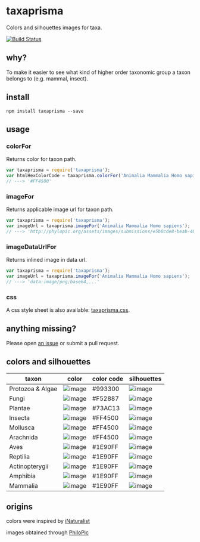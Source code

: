 # taxaprisma
Colors and silhouettes images for taxa.

[![Build Status](https://travis-ci.org/jhpoelen/taxaprisma.svg?branch=master)](https://travis-ci.org/jhpoelen/taxaprisma)

## why?
To make it easier to see what kind of higher order taxonomic group a taxon belongs to (e.g. mammal, insect).

## install
```npm install taxaprisma --save```

## usage
### colorFor
Returns color for taxon path.

```javascript
var taxaprisma = require('taxaprisma');
var htmlHexColorCode = taxaprisma.colorFor('Animalia Mammalia Homo sapiens');
// ---> '#FF4500'
 ```

### imageFor
Returns applicable image url for taxon path.

```javascript
var taxaprisma = require('taxaprisma');
var imageUrl = taxaprisma.imageFor('Animalia Mammalia Homo sapiens');
// ---> 'http://phylopic.org/assets/images/submissions/e5b0cde8-beab-48dc-b77c-d48b16c6a05e.thumb.png'
```
### imageDataUrlFor
Returns inlined image in data url.

```javascript
var taxaprisma = require('taxaprisma');
var imageUrl = taxaprisma.imageFor('Animalia Mammalia Homo sapiens');
// ---> 'data:image/png;base64,...'
```

### css
A css style sheet is also available: [taxaprisma.css](./taxaprisma.css).

## anything missing?
Please open [an issue](../../issues/new) or submit a pull request.

## colors and silhouettes
taxon | color | color code | silhouettes
--- | --- | --- | --- 
Protozoa & Algae | ![image](https://rawgit.com/jhpoelen/taxaprisma/master/assets/colorProtozoaAlgae.svg) | #993300 | ![image](http://phylopic.org/assets/images/submissions/febb8ca1-4f28-4d6f-8e78-d7d3c568c893.thumb.png) 
Fungi | ![image](https://rawgit.com/jhpoelen/taxaprisma/master/assets/colorFungi.svg) | #F52887 | ![image](http://phylopic.org/assets/images/submissions/afd875a3-815f-443b-9b93-3e5bedd9a7a3.thumb.png)
Plantae| ![image](https://rawgit.com/jhpoelen/taxaprisma/master/assets/colorPlantae.svg)| #73AC13|  ![image](http://phylopic.org/assets/images/submissions/b6400f39-345a-4711-ab4f-92fd4e22cb1a.thumb.png) 
Insecta| ![image](https://rawgit.com/jhpoelen/taxaprisma/master/assets/colorInsecta.svg) | #FF4500| ![image](http://phylopic.org/assets/images/submissions/6c6c5073-2383-40fb-9824-c6a8ed27badc.thumb.png) 
Mollusca| ![image](https://rawgit.com/jhpoelen/taxaprisma/master/assets/colorMollusca.svg) | #FF4500| ![image](http://phylopic.org/assets/images/submissions/1eb7433a-4943-4220-aa66-a658b272f23c.thumb.png) 
Arachnida| ![image](https://rawgit.com/jhpoelen/taxaprisma/master/assets/colorArachnida.svg) | #FF4500 | ![image](http://phylopic.org/assets/images/submissions/44fa6ec0-6bad-42bd-ae91-48d00c9b035c.thumb.png )
Aves| ![image](https://rawgit.com/jhpoelen/taxaprisma/master/assets/colorAves.svg) | #1E90FF | ![image](http://phylopic.org/assets/images/submissions/ee764929-c865-44f6-b5db-b4e7d5693d1a.thumb.png)
Reptilia| ![image](https://rawgit.com/jhpoelen/taxaprisma/master/assets/colorReptilia.svg) | #1E90FF | ![image](http://phylopic.org/assets/images/submissions/dffda000-77cb-4251-b837-0cd2ab21ed5b.thumb.png)
Actinopterygii| ![image](https://rawgit.com/jhpoelen/taxaprisma/master/assets/colorActinopterygii.svg) | #1E90FF | ![image](http://phylopic.org/assets/images/submissions/90e1c28f-dd6f-4b1c-b263-91d208610458.thumb.png)
Amphibia| ![image](https://rawgit.com/jhpoelen/taxaprisma/master/assets/colorAmphibia.svg) | #1E90FF | ![image](http://phylopic.org/assets/images/submissions/244be3ea-0fe5-45b6-b04e-1bd914489f95.thumb.png)
Mammalia| ![image](https://rawgit.com/jhpoelen/taxaprisma/master/assets/colorMammalia.svg)| #1E90FF | ![image](http://phylopic.org/assets/images/submissions/e5b0cde8-beab-48dc-b77c-d48b16c6a05e.thumb.png)

## origins
colors were inspired by [iNaturalist](http://inaturalist.org)

images obtained through [PhiloPic](http://phylopic.org)

